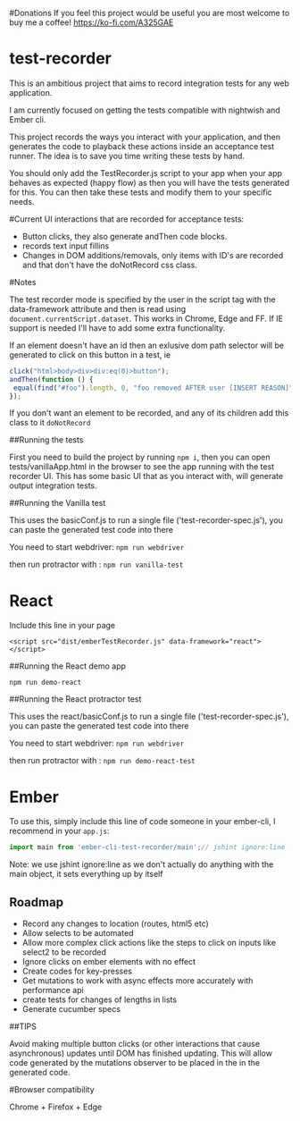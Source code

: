 #Donations
If you feel this project would be useful you are most welcome to buy me a coffee! https://ko-fi.com/A325GAE

# test-recorder
This is an ambitious project that aims to record integration tests for any web application.

I am currently focused on getting the tests compatible with nightwish and Ember cli.

This project records the ways you interact with your application, and then generates the code to playback these actions inside an acceptance test runner. 
The idea is to save you time writing these tests by hand.
 
You should only add the TestRecorder.js script to your app when your app behaves as
expected (happy flow) as then you will have the tests generated for this. You can then take these tests and modify them to your specific needs.

#Current UI interactions that are recorded for acceptance tests:

* Button clicks, they also generate andThen code blocks. 
* records text input fillins
* Changes in DOM additions/removals, only items with ID's are recorded and that don't have the doNotRecord css class.

#Notes

The test recorder mode is specified by the user in the script tag with the data-framework attribute and then is read 
using `document.currentScript.dataset`. This works in Chrome, Edge and FF. If IE support is needed I'll have to add some
extra functionality.

If an element doesn't have an id then an exlusive dom path selector will be generated to click on this button in a test, ie
```js
click("html>body>div>div:eq(0)>button");
andThen(function () {
 equal(find("#foo").length, 0, "foo removed AFTER user [INSERT REASON]");
});
```

If you don't want an element to be recorded, and any of its children add this class to it `doNotRecord`

##Running the tests

First you need to build the project by running `npm i`, then you 
can open tests/vanillaApp.html in the browser to see the app running with the test recorder UI. This has some basic UI that as you
interact with, will generate output integration tests.



##Running the Vanilla test

This uses the basicConf.js to run a single file ('test-recorder-spec.js'), you can paste the generated test code into there

You need to start webdriver:
`npm run webdriver`

then run protractor with :
`npm run vanilla-test`

# React

Include this line in your page

`<script src="dist/emberTestRecorder.js" data-framework="react"></script>`

##Running the React demo app

`npm run demo-react`

##Running the React protractor test

This uses the react/basicConf.js to run a single file ('test-recorder-spec.js'), you can paste the generated test code into there

You need to start webdriver:
`npm run webdriver`

then run protractor with :
`npm run demo-react-test`


# Ember

To use this, simply include this line of code someone in your ember-cli, I recommend in your `app.js`:

```js
import main from 'ember-cli-test-recorder/main';// jshint ignore:line
```
Note: we use jshint ignore:line as we don't actually do anything with the main object, it sets everything up by itself

## Roadmap
* Record any changes to location (routes, html5 etc)
* Allow selects to be automated
* Allow more complex click actions like the steps to click on inputs like select2 to be recorded
* Ignore clicks on ember elements with no effect
* Create codes for key-presses 
* Get mutations to work with async effects more accurately with performance api
* create tests for changes of lengths in lists
* Generate cucumber specs

##TIPS

Avoid making multiple button clicks (or other interactions that cause asynchronous) updates until DOM has 
finished updating. This will allow code generated by the mutations observer to be placed in the in the
generated code. 

#Browser compatibility

Chrome + Firefox + Edge
